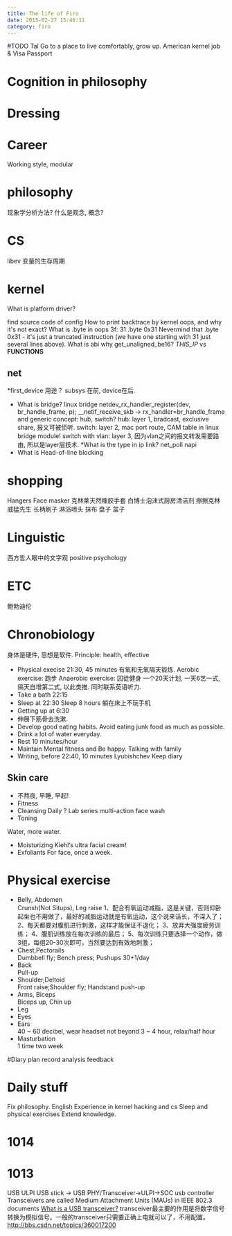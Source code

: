 ```yaml
---
title: The life of Firo
date: 2015-02-27 15:46:11
category: firo
---
```


#TODO Tal
Go to a place to live comfortably, grow up. 
American kernel job & Visa
Passport 

# Cognition in philosophy

# Dressing
# Career
Working style, modular	

# philosophy
现象学分析方法?
什么是观念, 概念?
# CS
libev 变量的生存周期
# kernel
What is platform driver?

find source code of config
How to print backtrace by kernel oops, and why it's not exact?
What is .byte in oops
 3f:   31                      .byte 0x31 
 Nevermind that .byte 0x31 - it's just a truncated instruction (we have one
 starting with 31 just several lines above). 
What is abi
why get_unaligned_be16?
 _THIS_IP_ vs __FUNCTIONS__
## net
*first_device 用途？
subsys 在前, device在后.
* What is bridge?
linux bridge 
netdev_rx_handler_register(dev, br_handle_frame, p);
__netif_receive_skb -> rx_handler=br_handle_frame
and generic concept: hub, switch?
hub: layer 1, bradcast, exclusive share, 报文可被侦听.
switch: layer 2,  mac port route, CAM table in linux bridge module!
switch with vlan: layer 3, 因为vlan之间的报文转发需要路由, 所以是layer层技术.
*What is the type in ip link?
net_poll
napi
* What is Head-of-line blocking

# shopping
Hangers
Face masker
克林莱天然橡胶手套
白博士泡沫式厨房清洁剂
擦擦克林
威猛先生
长柄刷子 
淋浴喷头
抹布
盘子 盆子
 
# Linguistic
西方哲人眼中的文字观
positive psychology

# ETC
鲍勃迪伦

# Chronobiology
身体是硬件, 思想是软件.
Principle: health, effective
* Physical execise 21:30, 45 minutes
有氧和无氧隔天锻炼.
Aerobic exercise: 跑步
Anaerobic exercise: 囚徒健身
一个20天计划, 一天6艺一式, 隔天自增第二式, 以此类推.
同时联系英语听力.
* Take a bath 22:15
* Sleep at 22:30
Sleep 8 hours
躺在床上不玩手机
* Getting up at 6:30
* 伸展下筋骨去洗漱.
* Develop good eating habits.
Avoid eating junk food as much as possible.
* Drink a lot of water everyday.
* Rest 10 minutes/hour
* Maintain Mental fitness and Be happy.
Talking with family
* Writing, before 22:40, 10 minutes
Lyubishchev
Keep diary
## Skin care
* 不熬夜, 早睡, 早起!
* Fitness
* Cleansing
Daily ?
Lab series multi-action face wash
* Toning

Water, more water.
* Moisturizing
Kiehl‘s ultra facial cream!
* Exfoliants
For face, once a week.

# Physical exercise
* Belly, Abdomen			
Crunsh(Not Situps), Leg raise
1、配合有氧运动减脂，这是关键，否则仰卧起坐也不用做了，最好的减脂运动就是有氧运动，这个说来话长，不深入了；
2、每天都要对腹肌进行刺激，这样才能保证不退化；
3、放弃大强度疲劳训练；
4、腹肌训练放在每次训练的最后；
5、每次训练只要选择一个动作，做3组，每组20-30次即可，当然要达到有效地刺激；
* Chest,Pectorails		
Dumbbell fly; Bench press; Pushups 30+1/day	
* Back					
Pull-up
* Shoulder,Deltoid		
Front raise;Shoulder fly; Handstand push-up
* Arms, Biceps			
Biceps up, Chin up
* Leg											 
* Eyes
* Ears				
40 ~ 60 decibel, wear headset not beyond 3 ~ 4 hour, relax/half hour 
* Masturbation			
1 time two week 

#Diary 
plan record analysis feedback

# Daily stuff
Fix philosophy.
English
Experience in kernel hacking and cs
Sleep and physical exercises
Extend knowledge.

# 1014

# 1013
USB ULPI
USB stick -> USB PHY/Transceiver->ULPI->SOC usb controller
Transceivers are called Medium Attachment Units (MAUs) in IEEE 802.3 documents 
[What is a USB transceiver?](http://electronics.stackexchange.com/questions/39381/what-is-a-usb-transceiver)
transceiver最主要的作用是将数字信号转换为模拟信号。一般的transceiver只需要正确上电就可以了，不用配置。
http://bbs.csdn.net/topics/360017200


